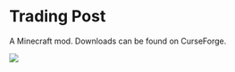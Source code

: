 # Trading Post

A Minecraft mod. Downloads can be found on CurseForge.

![](https://i.imgur.com/DTzDrbm.png)
